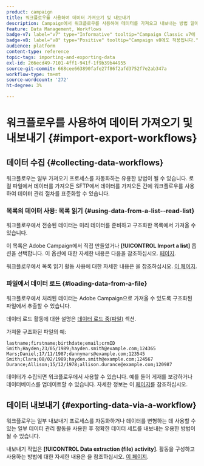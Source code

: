 ```yaml
---
product: campaign
title: 워크플로우를 사용하여 데이터 가져오기 및 내보내기
description: Campaign에서 워크플로우를 사용하여 데이터를 가져오고 내보내는 방법 알아보기
feature: Data Management, Workflows
badge-v7: label="v7" type="Informative" tooltip="Campaign Classic v7에 적용"
badge-v8: label="v8" type="Positive" tooltip="Campaign v8에도 적용됩니다."
audience: platform
content-type: reference
topic-tags: importing-and-exporting-data
exl-id: 266ecd49-7101-4ff1-941f-1f9b39b44955
source-git-commit: 668cee663890fafe27f86f2afd3752f7e2ab347a
workflow-type: tm+mt
source-wordcount: '272'
ht-degree: 3%

---
```


# 워크플로우를 사용하여 데이터 가져오기 및 내보내기 {#import-export-workflows}



## 데이터 수집 {#collecting-data-workflows}

워크플로우는 일부 가져오기 프로세스를 자동화하는 유용한 방법이 될 수 있습니다. 로컬 파일에서 데이터를 가져오든 SFTP에서 데이터를 가져오든 간에 워크플로우를 사용하여 데이터 관리 절차를 표준화할 수 있습니다.

### 목록의 데이터 사용: 목록 읽기 {#using-data-from-a-list--read-list}

워크플로우에서 전송된 데이터는 미리 데이터를 준비하고 구조화한 목록에서 가져올 수 있습니다.

이 목록은 Adobe Campaign에서 직접 만들었거나 **[!UICONTROL Import a list]** 옵션을 선택합니다. 이 옵션에 대한 자세한 내용은 다음을 참조하십시오. [페이지](../../platform/using/about-generic-imports-exports.md).

워크플로우에서 목록 읽기 활동 사용에 대한 자세한 내용은 을 참조하십시오. [이 페이지](../../workflow/using/read-list.md).

### 파일에서 데이터 로드 {#loading-data-from-a-file}

워크플로우에서 처리된 데이터는 Adobe Campaign으로 가져올 수 있도록 구조화된 파일에서 추출할 수 있습니다.

데이터 로드 활동에 대한 설명은 [데이터 로드 중(파일)](../../workflow/using/data-loading-file.md) 섹션.

가져올 구조화된 파일의 예:

```
lastname;firstname;birthdate;email;crmID
Smith;Hayden;23/05/1989;hayden.smith@example.com;124365
Mars;Daniel;17/11/1987;dannymars@example.com;123545
Smith;Clara;08/02/1989;hayden.smith@example.com;124567
Durance;Allison;15/12/1978;allison.durance@example.com;120987
```

데이터가 수집되면 워크플로우에서 사용할 수 있습니다. 예를 들어 게재를 보강하거나 데이터베이스를 업데이트할 수 있습니다. 자세한 정보는 이 [페이지](../../workflow/using/how-to-use-workflow-data.md)를 참조하십시오.

## 데이터 내보내기 {#exporting-data-via-a-workflow}

워크플로우는 일부 내보내기 프로세스를 자동화하거나 데이터를 변형하는 데 사용할 수 있는 일부 데이터 관리 활동을 사용한 후 정확한 데이터 세트를 내보내는 유용한 방법이 될 수 있습니다.

내보내기 작업은 **[!UICONTROL Data extraction (file) activity]**. 활동을 구성하고 사용하는 방법에 대한 자세한 내용은 을 참조하십시오. [이 페이지](../../workflow/using/extraction-file.md).
